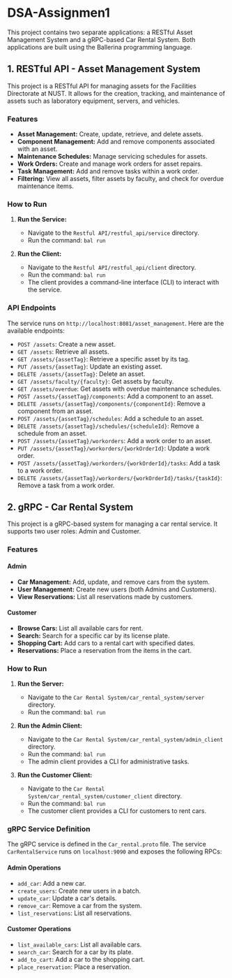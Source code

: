 # DSA-Assignmen1

This project contains two separate applications: a RESTful Asset Management System and a gRPC-based Car Rental System. Both applications are built using the Ballerina programming language.

## 1. RESTful API - Asset Management System

This project is a RESTful API for managing assets for the Facilities Directorate at NUST. It allows for the creation, tracking, and maintenance of assets such as laboratory equipment, servers, and vehicles.

### Features

- **Asset Management:** Create, update, retrieve, and delete assets.
- **Component Management:** Add and remove components associated with an asset.
- **Maintenance Schedules:** Manage servicing schedules for assets.
- **Work Orders:** Create and manage work orders for asset repairs.
- **Task Management:** Add and remove tasks within a work order.
- **Filtering:** View all assets, filter assets by faculty, and check for overdue maintenance items.

### How to Run

1.  **Run the Service:**
    - Navigate to the `Restful API/restful_api/service` directory.
    - Run the command: `bal run`

2.  **Run the Client:**
    - Navigate to the `Restful API/restful_api/client` directory.
    - Run the command: `bal run`
    - The client provides a command-line interface (CLI) to interact with the service.

### API Endpoints

The service runs on `http://localhost:8081/asset_management`. Here are the available endpoints:

- `POST /assets`: Create a new asset.
- `GET /assets`: Retrieve all assets.
- `GET /assets/{assetTag}`: Retrieve a specific asset by its tag.
- `PUT /assets/{assetTag}`: Update an existing asset.
- `DELETE /assets/{assetTag}`: Delete an asset.
- `GET /assets/faculty/{faculty}`: Get assets by faculty.
- `GET /assets/overdue`: Get assets with overdue maintenance schedules.
- `POST /assets/{assetTag}/components`: Add a component to an asset.
- `DELETE /assets/{assetTag}/components/{componentId}`: Remove a component from an asset.
- `POST /assets/{assetTag}/schedules`: Add a schedule to an asset.
- `DELETE /assets/{assetTag}/schedules/{scheduleId}`: Remove a schedule from an asset.
- `POST /assets/{assetTag}/workorders`: Add a work order to an asset.
- `PUT /assets/{assetTag}/workorders/{workOrderId}`: Update a work order.
- `POST /assets/{assetTag}/workorders/{workOrderId}/tasks`: Add a task to a work order.
- `DELETE /assets/{assetTag}/workorders/{workOrderId}/tasks/{taskId}`: Remove a task from a work order.

## 2. gRPC - Car Rental System

This project is a gRPC-based system for managing a car rental service. It supports two user roles: Admin and Customer.

### Features

#### Admin

- **Car Management:** Add, update, and remove cars from the system.
- **User Management:** Create new users (both Admins and Customers).
- **View Reservations:** List all reservations made by customers.

#### Customer

- **Browse Cars:** List all available cars for rent.
- **Search:** Search for a specific car by its license plate.
- **Shopping Cart:** Add cars to a rental cart with specified dates.
- **Reservations:** Place a reservation from the items in the cart.

### How to Run

1.  **Run the Server:**
    - Navigate to the `Car Rental System/car_rental_system/server` directory.
    - Run the command: `bal run`

2.  **Run the Admin Client:**
    - Navigate to the `Car Rental System/car_rental_system/admin_client` directory.
    - Run the command: `bal run`
    - The admin client provides a CLI for administrative tasks.

3.  **Run the Customer Client:**
    - Navigate to the `Car Rental System/car_rental_system/customer_client` directory.
    - Run the command: `bal run`
    - The customer client provides a CLI for customers to rent cars.

### gRPC Service Definition

The gRPC service is defined in the `Car_rental.proto` file. The service `CarRentalService` runs on `localhost:9090` and exposes the following RPCs:

#### Admin Operations

- `add_car`: Add a new car.
- `create_users`: Create new users in a batch.
- `update_car`: Update a car's details.
- `remove_car`: Remove a car from the system.
- `list_reservations`: List all reservations.

#### Customer Operations

- `list_available_cars`: List all available cars.
- `search_car`: Search for a car by its plate.
- `add_to_cart`: Add a car to the shopping cart.
- `place_reservation`: Place a reservation.

